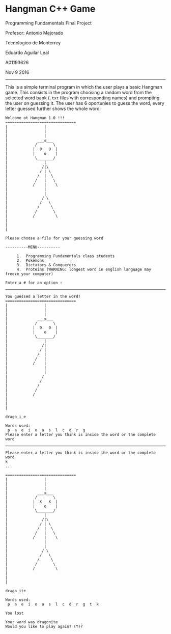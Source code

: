 ﻿# Hangman C++ Game

Programming Fundamentals Final Project

Profesor: Antonio Mejorado

Tecnologico de Monterrey

Eduardo Aguilar Leal

A01193626

Nov 9 2016

---
This is a simple terminal program in which the user plays a basic Hangman game. This consists in the program choosing a random word from the selected word bank (`.txt` files with corresponding names) and prompting the user on guessing it. The user has 6 oportunies to guess the word, every letter guessed further shows the whole word.


```
Welcome ot Hangman 1.0 !!!
===============================
|                |
|                |
|                |
|             ___≤___
|            /       \
|           |  0   0  |
|           |    o    |
|            \_______/
|                |
|               /|\
|              / | \
|             /  |  \
|            /   |   \
|           /    |    \
|                |
|                |
|               / \
|              /   \
|             /     \
|            /       \
|           /         \
|
|
|

Please choose a file for your guessing word

----------MENU----------

     1.  Programming Fundamentals class students
     2.  Pokemons
     3.  Dictators & Conquerers
     4.  Proteins (WARNING: longest word in english language may freeze your computer)

Enter a # for an option : 
```

---
```
You guessed a letter in the word!
===============================
|                |
|                |
|                |
|             ___≤___
|            /       \
|           |  0   0  |
|           |    o    |
|            \_______/
|                |
|               /|
|              / |
|             /  |
|            /   |
|           /    |
|                |
|                |
|               /
|              /
|             /
|            /
|           /
|
|
|

drago_i_e

Words used: 
 p  a  e  i  o  u  s  l  c  d  r  g 
Please enter a letter you think is inside the word or the complete word
```

---
```
Please enter a letter you think is inside the word or the complete word
k
...

===============================
|                |
|                |
|                |
|             ___≤___
|            /       \
|           |  X   X  |
|           |    o    |
|            \_______/
|                |
|               /|\
|              / | \
|             /  |  \
|            /   |   \
|           /    |    \
|                |
|                |
|               / \
|              /   \
|             /     \
|            /       \
|           /         \
|
|
|

drago_ite

Words used: 
 p  a  e  i  o  u  s  l  c  d  r  g  t  k 

You lost

Your word was dragonite
Would you like to play again? (Y)?
```
